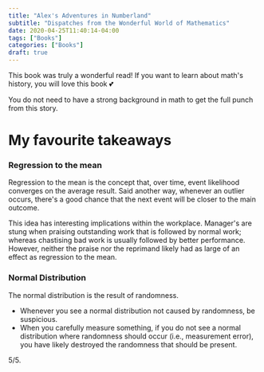 ```yaml
---
title: "Alex's Adventures in Numberland"
subtitle: "Dispatches from the Wonderful World of Mathematics"
date: 2020-04-25T11:40:14-04:00
tags: ["Books"]
categories: ["Books"]
draft: true
---
```


This book was truly a wonderful read! If you want to learn about math's history, you will love this book :two_hearts:

You do not need to have a strong background in math to get the full punch from this story. 

# My favourite takeaways

### Regression to the mean
Regression to the mean is the concept that, over time, event likelihood converges on the average result. Said another way, whenever an outlier occurs, there's a good chance that the next event will be closer to the main outcome.

This idea has interesting implications within the workplace. Manager's are stung when praising outstanding work that is followed by normal work; whereas chastising bad work is usually followed by better performance. However, neither the praise nor the reprimand likely had as large of an effect as regression to the mean.

### Normal Distribution
The normal distribution is the result of randomness. 
* Whenever you see a normal distribution not caused by randomness, be suspicious. 
* When you carefully measure something, if you do not see a normal distribution where randomness should occur (i.e., measurement error), you have likely destroyed the randomness that should be present. 

5/5.
